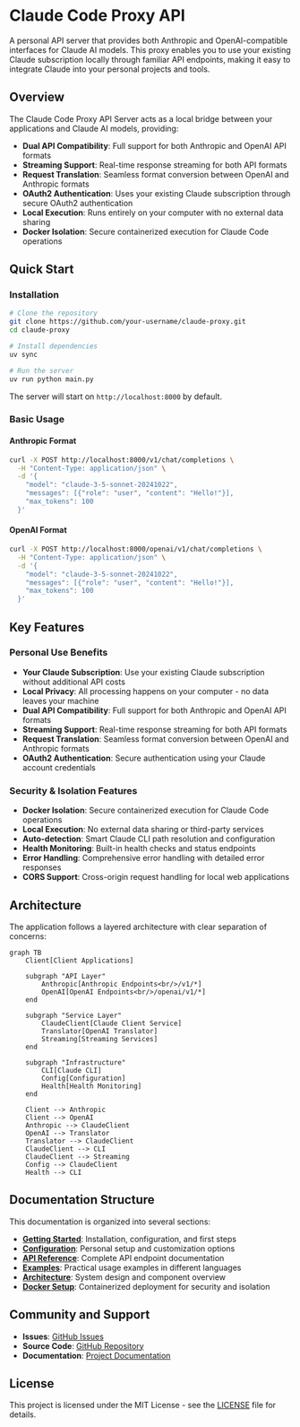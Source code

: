 # Claude Code Proxy API

A personal API server that provides both Anthropic and OpenAI-compatible interfaces for Claude AI models. This proxy enables you to use your existing Claude subscription locally through familiar API endpoints, making it easy to integrate Claude into your personal projects and tools.

## Overview

The Claude Code Proxy API Server acts as a local bridge between your applications and Claude AI models, providing:

- **Dual API Compatibility**: Full support for both Anthropic and OpenAI API formats
- **Streaming Support**: Real-time response streaming for both API formats  
- **Request Translation**: Seamless format conversion between OpenAI and Anthropic formats
- **OAuth2 Authentication**: Uses your existing Claude subscription through secure OAuth2 authentication
- **Local Execution**: Runs entirely on your computer with no external data sharing
- **Docker Isolation**: Secure containerized execution for Claude Code operations

## Quick Start

### Installation

```bash
# Clone the repository
git clone https://github.com/your-username/claude-proxy.git
cd claude-proxy

# Install dependencies
uv sync

# Run the server
uv run python main.py
```

The server will start on `http://localhost:8000` by default.

### Basic Usage

#### Anthropic Format
```bash
curl -X POST http://localhost:8000/v1/chat/completions \
  -H "Content-Type: application/json" \
  -d '{
    "model": "claude-3-5-sonnet-20241022",
    "messages": [{"role": "user", "content": "Hello!"}],
    "max_tokens": 100
  }'
```

#### OpenAI Format
```bash
curl -X POST http://localhost:8000/openai/v1/chat/completions \
  -H "Content-Type: application/json" \
  -d '{
    "model": "claude-3-5-sonnet-20241022",
    "messages": [{"role": "user", "content": "Hello!"}],
    "max_tokens": 100
  }'
```

## Key Features

### Personal Use Benefits
- **Your Claude Subscription**: Use your existing Claude subscription without additional API costs
- **Local Privacy**: All processing happens on your computer - no data leaves your machine
- **Dual API Compatibility**: Full support for both Anthropic and OpenAI API formats
- **Streaming Support**: Real-time response streaming for both API formats
- **Request Translation**: Seamless format conversion between OpenAI and Anthropic formats
- **OAuth2 Authentication**: Secure authentication using your Claude account credentials

### Security & Isolation Features
- **Docker Isolation**: Secure containerized execution for Claude Code operations
- **Local Execution**: No external data sharing or third-party services
- **Auto-detection**: Smart Claude CLI path resolution and configuration
- **Health Monitoring**: Built-in health checks and status endpoints
- **Error Handling**: Comprehensive error handling with detailed error responses
- **CORS Support**: Cross-origin request handling for local web applications

## Architecture

The application follows a layered architecture with clear separation of concerns:

```mermaid
graph TB
    Client[Client Applications]
    
    subgraph "API Layer"
        Anthropic[Anthropic Endpoints<br/>/v1/*]
        OpenAI[OpenAI Endpoints<br/>/openai/v1/*]
    end
    
    subgraph "Service Layer"
        ClaudeClient[Claude Client Service]
        Translator[OpenAI Translator]
        Streaming[Streaming Services]
    end
    
    subgraph "Infrastructure"
        CLI[Claude CLI]
        Config[Configuration]
        Health[Health Monitoring]
    end
    
    Client --> Anthropic
    Client --> OpenAI
    Anthropic --> ClaudeClient
    OpenAI --> Translator
    Translator --> ClaudeClient
    ClaudeClient --> CLI
    ClaudeClient --> Streaming
    Config --> ClaudeClient
    Health --> CLI
```

## Documentation Structure

This documentation is organized into several sections:

- **[Getting Started](getting-started/quickstart.md)**: Installation, configuration, and first steps
- **[Configuration](getting-started/configuration.md)**: Personal setup and customization options
- **[API Reference](api-reference/overview.md)**: Complete API endpoint documentation
- **[Examples](examples/python-client.md)**: Practical usage examples in different languages
- **[Architecture](architecture.md)**: System design and component overview
- **[Docker Setup](deployment.md)**: Containerized deployment for security and isolation

## Community and Support

- **Issues**: [GitHub Issues](https://github.com/your-username/claude-proxy/issues)
- **Source Code**: [GitHub Repository](https://github.com/your-username/claude-proxy)
- **Documentation**: [Project Documentation](https://your-username.github.io/claude-proxy)

## License

This project is licensed under the MIT License - see the [LICENSE](https://github.com/your-username/claude-proxy/blob/main/LICENSE) file for details.